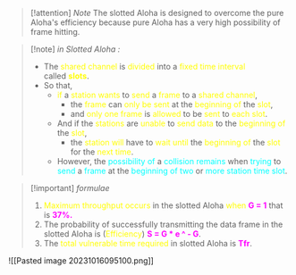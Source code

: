 >[!attention] *Note*
>The slotted Aloha is designed to overcome the pure Aloha's efficiency because pure Aloha has a very high possibility of frame hitting.

>[!note] *in Slotted Aloha :*
>- The <span style="color:#fffd01">shared channel</span> is <span style="color:#fffd01">divided</span> into a <span style="color:#fffd01">fixed time interval</span> called **<span style="color:#fffd01">slots</span>**.
>- So that,
>	- <span style="color:#fffd01">if</span> a <span style="color:#fffd01">station wants</span> to <span style="color:#fffd01">send</span> a <span style="color:#fffd01">frame</span> to a <span style="color:#fffd01">shared channel</span>,
>		- the <span style="color:#fffd01">frame</span> can <span style="color:#fffd01">only be sent</span> at the <span style="color:#fffd01">beginning of</span> the <span style="color:#fffd01">slot</span>,
>		- and <span style="color:#fffd01">only one frame</span> is <span style="color:#fffd01">allowed</span> to be <span style="color:#fffd01">sent</span> to <span style="color:#fffd01">each slot</span>.
>	- And if the <span style="color:#fffd01">stations</span> are <span style="color:#fffd01">unable</span> to <span style="color:#fffd01">send data</span> to the<span style="color:#fffd01"> beginning of</span> the <span style="color:#fffd01">slot</span>,
>		- the <span style="color:#fffd01">station will</span> have to <span style="color:#fffd01">wait until</span> the <span style="color:#fffd01">beginning of</span> the <span style="color:#fffd01">slot</span> for the <span style="color:#fffd01">next time</span>.
>	- However, the <span style="color:#00ffff">possibility of</span> a <span style="color:#00ffff">collision remains</span> when <span style="color:#00ffff">trying</span> to <span style="color:#00ffff">send</span> a <span style="color:#00ffff">frame</span> at the <span style="color:#00ffff">beginning of two</span> or <span style="color:#00ffff">more station</span> <span style="color:#00ffff">time slot</span>.

>[!important] *formulae*
>1. <span style="color:#fffd01">Maximum throughput</span> <span style="color:#fffd01">occurs</span> in the slotted Aloha <span style="color:#fffd01">when</span> **<span style="color:#ff00ff">G = 1</span>** that is **<span style="color:#ff00ff">37%.</span>**
>2. The probability of successfully transmitting the data frame in the slotted Aloha is (<span style="color:#fffd01">Efficiency</span>) **<span style="color:#ff00ff">S = G * e ^ -  G</span>**.
>3. The <span style="color:#fffd01">total vulnerable time</span> <span style="color:#fffd01">required</span> in slotted Aloha is **<span style="color:#ff00ff">Tfr</span>**.


![[Pasted image 20231016095100.png]]